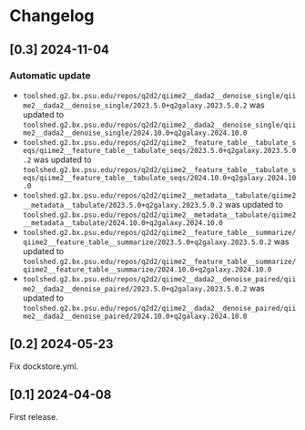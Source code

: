 # Changelog

## [0.3] 2024-11-04

### Automatic update
- `toolshed.g2.bx.psu.edu/repos/q2d2/qiime2__dada2__denoise_single/qiime2__dada2__denoise_single/2023.5.0+q2galaxy.2023.5.0.2` was updated to `toolshed.g2.bx.psu.edu/repos/q2d2/qiime2__dada2__denoise_single/qiime2__dada2__denoise_single/2024.10.0+q2galaxy.2024.10.0`
- `toolshed.g2.bx.psu.edu/repos/q2d2/qiime2__feature_table__tabulate_seqs/qiime2__feature_table__tabulate_seqs/2023.5.0+q2galaxy.2023.5.0.2` was updated to `toolshed.g2.bx.psu.edu/repos/q2d2/qiime2__feature_table__tabulate_seqs/qiime2__feature_table__tabulate_seqs/2024.10.0+q2galaxy.2024.10.0`
- `toolshed.g2.bx.psu.edu/repos/q2d2/qiime2__metadata__tabulate/qiime2__metadata__tabulate/2023.5.0+q2galaxy.2023.5.0.2` was updated to `toolshed.g2.bx.psu.edu/repos/q2d2/qiime2__metadata__tabulate/qiime2__metadata__tabulate/2024.10.0+q2galaxy.2024.10.0`
- `toolshed.g2.bx.psu.edu/repos/q2d2/qiime2__feature_table__summarize/qiime2__feature_table__summarize/2023.5.0+q2galaxy.2023.5.0.2` was updated to `toolshed.g2.bx.psu.edu/repos/q2d2/qiime2__feature_table__summarize/qiime2__feature_table__summarize/2024.10.0+q2galaxy.2024.10.0`
- `toolshed.g2.bx.psu.edu/repos/q2d2/qiime2__dada2__denoise_paired/qiime2__dada2__denoise_paired/2023.5.0+q2galaxy.2023.5.0.2` was updated to `toolshed.g2.bx.psu.edu/repos/q2d2/qiime2__dada2__denoise_paired/qiime2__dada2__denoise_paired/2024.10.0+q2galaxy.2024.10.0`

## [0.2] 2024-05-23
Fix dockstore.yml.

## [0.1] 2024-04-08
First release.

